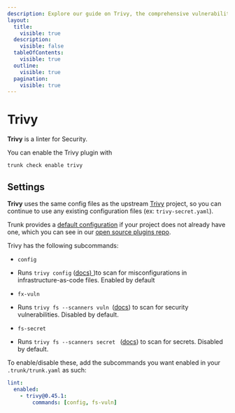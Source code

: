 ```yaml
---
description: Explore our guide on Trivy, the comprehensive vulnerability scanner. Learn about its features, installation, and configuration.
layout:
  title:
    visible: true
  description:
    visible: false
  tableOfContents:
    visible: true
  outline:
    visible: true
  pagination:
    visible: true
---
```


# Trivy

**Trivy** is a linter for Security.

You can enable the Trivy plugin with

```shell
trunk check enable trivy
```

## Settings


**Trivy** uses the same config files as the
upstream [Trivy](https://github.com/aquasecurity/trivy) project, so you can continue to use any
existing configuration files (ex: `trivy-secret.yaml`).
    

Trunk provides a [default configuration](https://github.com/trunk-io/plugins/tree/main/linters/trivy) if your project does not already have one,
which you can see in our [open source plugins repo](https://github.com/trunk-io/plugins/tree/main).



Trivy has the following subcommands:

* `config`

* Runs `trivy config` ([docs) ](https://aquasecurity.github.io/trivy/latest/docs/scanner/misconfiguration/))to scan for misconfigurations in infrastructure-as-code files. Enabled by default

* `fx-vuln`

* Runs `trivy fs --scanners vuln `([docs](https://aquasecurity.github.io/trivy/latest/docs/target/filesystem/)) to scan for  security vulnerabilities. Disabled by default.

* `fs-secret`

* Runs `trivy fs --scanners secret `  ([docs](https://aquasecurity.github.io/trivy/latest/docs/target/filesystem/)) to scan for secrets. Disabled by default.

To enable/disable these, add the subcommands you want enabled in your `.trunk/trunk.yaml` as such:

```yaml
lint:
  enabled:
    - trivy@0.45.1:
        commands: [config, fs-vuln]
```
